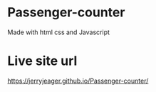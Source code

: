 # Passenger-counter
Made with html css and Javascript

# Live site url
https://jerryjeager.github.io/Passenger-counter/
